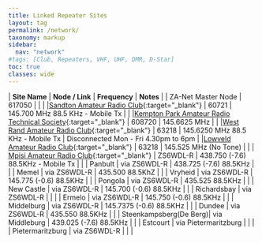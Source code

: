 ```yaml
---
title: Linked Repeater Sites
layout: tag
permalink: /network/
taxonomy: markup
sidebar:
  nav: "network"
#tags: [Club, Repeaters, VHF, UHF, DMR, D-Star]
toc: true
classes: wide
---
```

| **Site Name** | **Node / Link** | **Frequency** | **Notes** |
| ZA-Net Master Node | 617050 | | |
|[Sandton Amateur Radio Club](https://www.zs6stn.org.za/){:target="_blank"} | 60721 | 145.700 MHz 88.5 KHz - Mobile Tx | |
|[Kempton Park Amateur Radio Technical Society](https://zs6kts.co.za/){:target="_blank"} | 608720 | 145.6625 MHz | |
|[West Rand Amateur Radio Club](https://www.zs6wr.co.za/){:target="_blank"} | 63218 | 145.6250 MHz 88.5 KHz - Mobile Tx | Disconnected Mon - Fri 4.30pm to 6pm |
|[Lowveld Amateur Radio Club](https://www.facebook.com/ZS6LOW/){:target="_blank"} | 63218 |  145.525 MHz (No Tone) | |
| [Mpisi Amateur Radio Club](https://www.facebook.com/groups/848835003502702/){:target="_blank"} | ZS6WDL-R | 438.750 (-7.6) 88.5KHz - Mobile Tx | |
| Panbult | via ZS6WDL-R | 438.725 (-7.6) 88.5KHz | |
| Memel | via ZS6WDL-R | 435.500 88.5KhZ | |
| Vryheid | via ZS6WDL-R | 145.775 (-0.6) 88.5KHz | |
| Pongola | via ZS6WDL-R | 435.525 88.5KHz | |
| New Castle | via ZS6WDL-R | 145.700 (-0.6) 88.5KHz | |
| Richardsbay  | via ZS6WDL-R | | |
| Ermelo  | via ZS6WDL-R | 145.750 (-0.6) 88.5KHz | |
| Middelburg  | via ZS6WDL-R | 145.7375 (-0.6) 88.5KHz | |
| Dundee | via ZS6WDL-R | 435.550 88.5KHz | |
| Steenkampsberg(De Berg)| via Middleburg | 439.025 (-7.6) 88.5KHz | |
| Estcourt  | via Pietermaritzburg | | |
| Pietermaritzburg  | via ZS6WDL-R | |  |
